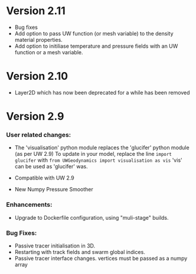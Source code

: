 # Version 2.11

- Bug fixes
- Add option to pass UW function (or mesh variable) to the density material properties.
- Add option to initiliase temperature and pressure fields with an UW function or a mesh variable.


# Version 2.10


- Layer2D which has now been deprecated for a while has been removed


# Version 2.9

### User related changes:
- The 'visualisation' python module replaces the 'glucifer' python module (as per UW 2.9) 
To update in your model, replace the line 
     `import glucifer`
  with
     `from UWGeodynamics import visualisation as vis`
  'vis' can be used as 'glucifer' was.

- Compatible with UW 2.9
- New Numpy Pressure Smoother

### Enhancements:
- Upgrade to Dockerfile configuration, using "muli-stage" builds.

### Bug Fixes:
- Passive tracer initialisation in 3D.
- Restarting with track fields and swarm global indices.
- Passive tracer interface changes. vertices must be passed as a numpy array
